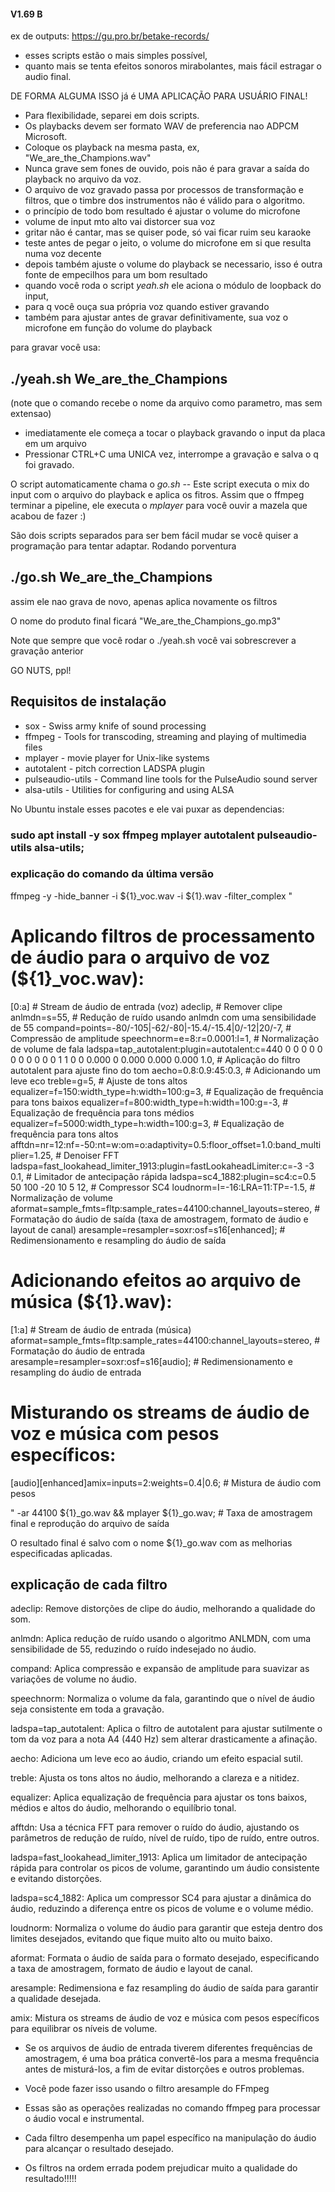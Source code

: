 #### V1.69 B


ex de outputs: https://gu.pro.br/betake-records/

 * esses scripts estão o mais simples possível,
 * quanto mais se tenta efeitos sonoros mirabolantes, mais fácil estragar o audio final. 

DE FORMA ALGUMA ISSO já é UMA APLICAÇÃO PARA USUÁRIO FINAL!


* Para flexibilidade, separei em dois scripts. 
* Os playbacks devem ser formato WAV de preferencia nao ADPCM Microsoft.
* Coloque os playback na mesma pasta, ex, "We_are_the_Champions.wav"
* Nunca grave sem fones de ouvido, pois não é para gravar a saída do playback no arquivo da voz.
* O arquivo de voz gravado passa por processos de transformação e filtros, que o timbre dos instrumentos não é válido para o algoritmo.
* o princípio de todo bom resultado é ajustar o volume do microfone
* volume de input mto alto vai distorcer sua voz
* gritar não é cantar, mas se quiser pode, só vai ficar ruim seu karaoke
* teste antes de pegar o  jeito, o volume do microfone em si que resulta numa voz decente
* depois também ajuste o volume do playback se necessario, isso é outra fonte de empecilhos para um bom resultado
* quando você roda o script *yeah.sh* ele aciona o módulo de loopback do input,
* para q você ouça sua própria voz quando estiver gravando
* também para ajustar antes de gravar definitivamente, sua voz o microfone em função do volume do playback

para gravar você usa: 

## ./yeah.sh  We_are_the_Champions 

(note que o comando recebe o nome da arquivo como parametro, mas sem extensao)

* imediatamente ele começa a tocar o playback gravando o input da placa em um arquivo
* Pressionar CTRL+C uma UNICA vez, interrompe a gravação e salva o q foi gravado.

O script automaticamente chama o *go.sh* -- Este script executa o mix do input com o arquivo do playback e aplica os fitros.
Assim que o ffmpeg terminar a pipeline, ele executa o *mplayer* para você ouvir a mazela que acabou de fazer :)

São dois scripts separados para ser bem fácil mudar se você quiser a programação para tentar adaptar.
Rodando porventura 

## ./go.sh  We_are_the_Champions 

assim ele nao grava de novo, apenas aplica novamente os filtros

O nome do produto final ficará  "We_are_the_Champions_go.mp3"

Note que sempre que você rodar o ./yeah.sh você vai sobrescrever a gravação anterior

GO NUTS, ppl!

## Requisitos de instalação

* sox - Swiss army knife of sound processing
* ffmpeg - Tools for transcoding, streaming and playing of multimedia files
* mplayer - movie player for Unix-like systems
* autotalent -  pitch correction LADSPA plugin
* pulseaudio-utils - Command line tools for the PulseAudio sound server
* alsa-utils - Utilities for configuring and using ALSA

No Ubuntu instale esses pacotes e ele vai puxar as dependencias: 

### sudo apt install -y sox ffmpeg mplayer autotalent pulseaudio-utils alsa-utils;

### explicação do comando da última versão

ffmpeg -y -hide_banner -i ${1}_voc.wav -i ${1}.wav -filter_complex "

# Aplicando filtros de processamento de áudio para o arquivo de voz (${1}_voc.wav):

[0:a] # Stream de áudio de entrada (voz)
adeclip, # Remover clipe
anlmdn=s=55, # Redução de ruído usando anlmdn com uma sensibilidade de 55
compand=points=-80/-105|-62/-80|-15.4/-15.4|0/-12|20/-7, # Compressão de amplitude
speechnorm=e=8:r=0.0001:l=1, # Normalização de volume de fala
ladspa=tap_autotalent:plugin=autotalent:c=440 0 0 0 0 0 0 0 0 0 0 0 1 1 0 0 0.000 0 0.000 0.000 0.000 1.0, # Aplicação do filtro autotalent para ajuste fino do tom
aecho=0.8:0.9:45:0.3, # Adicionando um leve eco
treble=g=5, # Ajuste de tons altos
equalizer=f=150:width_type=h:width=100:g=3, # Equalização de frequência para tons baixos
equalizer=f=800:width_type=h:width=100:g=-3, # Equalização de frequência para tons médios
equalizer=f=5000:width_type=h:width=100:g=3, # Equalização de frequência para tons altos
afftdn=nr=12:nf=-50:nt=w:om=o:adaptivity=0.5:floor_offset=1.0:band_multiplier=1.25, # Denoiser FFT
ladspa=fast_lookahead_limiter_1913:plugin=fastLookaheadLimiter:c=-3 -3 0.1, # Limitador de antecipação rápida
ladspa=sc4_1882:plugin=sc4:c=0.5 50 100 -20 10 5 12, # Compressor SC4
loudnorm=I=-16:LRA=11:TP=-1.5, # Normalização de volume
aformat=sample_fmts=fltp:sample_rates=44100:channel_layouts=stereo, # Formatação do áudio de saída (taxa de amostragem, formato de áudio e layout de canal)
aresample=resampler=soxr:osf=s16[enhanced]; # Redimensionamento e resampling do áudio de saída

# Adicionando efeitos ao arquivo de música (${1}.wav):

[1:a] # Stream de áudio de entrada (música)
aformat=sample_fmts=fltp:sample_rates=44100:channel_layouts=stereo, # Formatação do áudio de entrada
aresample=resampler=soxr:osf=s16[audio]; # Redimensionamento e resampling do áudio de entrada

# Misturando os streams de áudio de voz e música com pesos específicos:

[audio][enhanced]amix=inputs=2:weights=0.4|0.6; # Mistura de áudio com pesos

" -ar 44100 ${1}_go.wav && mplayer ${1}_go.wav; # Taxa de amostragem final e reprodução do arquivo de saída

O resultado final é salvo com o nome ${1}_go.wav com as melhorias especificadas aplicadas.

## explicação de cada filtro

adeclip: Remove distorções de clipe do áudio, melhorando a qualidade do som.

anlmdn: Aplica redução de ruído usando o algoritmo ANLMDN, com uma sensibilidade de 55, reduzindo o ruído indesejado no áudio.

compand: Aplica compressão e expansão de amplitude para suavizar as variações de volume no áudio.

speechnorm: Normaliza o volume da fala, garantindo que o nível de áudio seja consistente em toda a gravação.

ladspa=tap_autotalent: Aplica o filtro de autotalent para ajustar sutilmente o tom da voz para a nota A4 (440 Hz) sem alterar drasticamente a afinação.

aecho: Adiciona um leve eco ao áudio, criando um efeito espacial sutil.

treble: Ajusta os tons altos no áudio, melhorando a clareza e a nitidez.

equalizer: Aplica equalização de frequência para ajustar os tons baixos, médios e altos do áudio, melhorando o equilíbrio tonal.

afftdn: Usa a técnica FFT para remover o ruído do áudio, ajustando os parâmetros de redução de ruído, nível de ruído, tipo de ruído, entre outros.

ladspa=fast_lookahead_limiter_1913: Aplica um limitador de antecipação rápida para controlar os picos de volume, garantindo um áudio consistente e evitando distorções.

ladspa=sc4_1882: Aplica um compressor SC4 para ajustar a dinâmica do áudio, reduzindo a diferença entre os picos de volume e o volume médio.

loudnorm: Normaliza o volume do áudio para garantir que esteja dentro dos limites desejados, evitando que fique muito alto ou muito baixo.

aformat: Formata o áudio de saída para o formato desejado, especificando a taxa de amostragem, formato de áudio e layout de canal.

aresample: Redimensiona e faz resampling do áudio de saída para garantir a qualidade desejada.

amix: Mistura os streams de áudio de voz e música com pesos específicos para equilibrar os níveis de volume.

* Se os arquivos de áudio de entrada tiverem diferentes frequências de amostragem, é uma boa prática convertê-los para a mesma frequência antes de misturá-los, a fim de evitar distorções e outros problemas.
* Você pode fazer isso usando o filtro aresample do FFmpeg
 
* Essas são as operações realizadas no comando ffmpeg para processar o áudio vocal e instrumental. 
* Cada filtro desempenha um papel específico na manipulação do áudio para alcançar o resultado desejado.
* Os filtros na ordem errada podem prejudicar muito a qualidade do resultado!!!!!

